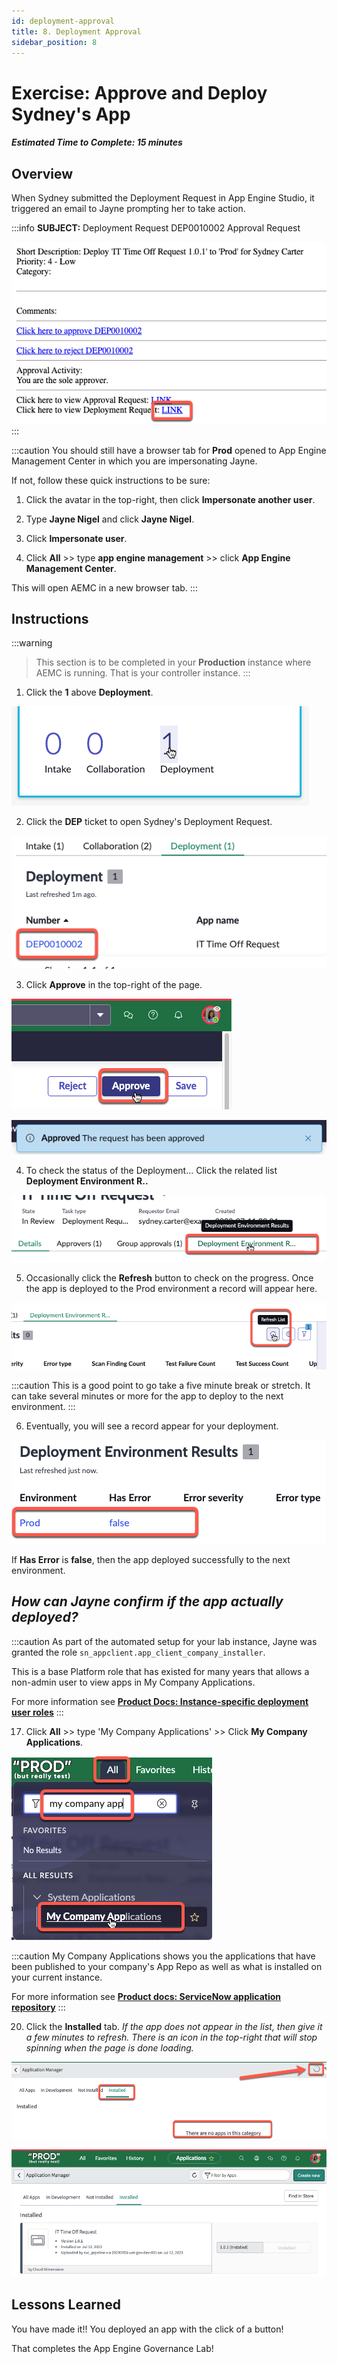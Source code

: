 ```yaml
---
id: deployment-approval
title: 8. Deployment Approval
sidebar_position: 8
---
```

# Exercise: Approve and Deploy Sydney's App

##### Estimated Time to Complete: 15 minutes

## Overview

When Sydney submitted the Deployment Request in App Engine Studio, it triggered an email to Jayne prompting her to take action.

:::info
**SUBJECT:** Deployment Request DEP0010002 Approval Request

![relative](/img/lab-aemc/2023-07-11-22-07-39.png)
:::

:::caution
You should still have a browser tab for **Prod** opened to App Engine Management Center in which you are impersonating Jayne. 
 
If not, follow these quick instructions to be sure:
 
1. Click the avatar in the top-right, then click **Impersonate another user**.
 
2. Type **Jayne Nigel** and click **Jayne Nigel**.
 
3. Click **Impersonate user**.
 
4. Click **All** >> type **app engine management** >> click **App Engine Management Center**.
 
This will open AEMC in a new browser tab.
:::

## Instructions

:::warning
>This section is to be completed in your **Production** instance where AEMC is running. That is your controller instance. 
:::

1. Click the **1** above **Deployment**.

![relative](/img/lab-aemc/2023-07-11-22-12-55.png)

2. Click the **DEP** ticket to open Sydney's Deployment Request. 

![relative](/img/lab-aemc/2023-07-11-22-15-03.png)

3. Click **Approve** in the top-right of the page. 

![relative](/img/lab-aemc/2023-07-11-16-56-47.png)

![relative](/img/lab-aemc/2023-07-11-17-01-13.png)

4. To check the status of the Deployment... Click the related list **Deployment Environment R..**

![relative](/img/lab-aemc/2023-07-11-22-17-50.png)

5. Occasionally click the **Refresh** button to check on the progress. Once the app is deployed to the Prod environment a record will appear here. 

![relative](/img/lab-aemc/2023-07-11-22-18-45.png)

:::caution
This is a good point to go take a five minute break or stretch. It can take several minutes or more for the app to deploy to the next environment.
:::

6. Eventually, you will see a record appear for your deployment. 

![relative](/img/lab-aemc/2023-07-11-22-20-02.png)

If **Has Error** is **false**, then the app deployed successfully to the next environment. 

## ***How can Jayne confirm if the app actually deployed?***

:::caution
As part of the automated setup for your lab instance, Jayne was granted the role ```sn_appclient.app_client_company_installer```.
 
This is a base Platform role that has existed for many years that allows a non-admin user to view apps in My Company Applications.
 
For more information see **[Product Docs: Instance-specific deployment user roles](https://docs.servicenow.com/csh?topicname=delegated_deployment_user_roles.html&version=latest)**
:::

17. Click **All** >> type 'My Company Applications' >> Click **My Company Applications**.

![relative](/img/lab-aemc/2023-07-11-22-22-05.png)

:::caution
My Company Applications shows you the applications that have been published to your company's App Repo as well as what is installed on your current instance. 
 
For more information see **[Product docs: ServiceNow application repository](https://docs.servicenow.com/csh?topicname=app-repo.html&version=latest)**
:::

20. Click the **Installed** tab.
*If the app does not appear in the list, then give it a few minutes to refresh.  There is an icon in the top-right that will stop spinning when the page is done loading.*

![relative](/img/lab-aemc/2023-07-11-22-23-47.png)

![relative](/img/lab-aemc/2023-07-12-08-29-21.png)

## Lessons Learned

You have made it!! You deployed an app with the click of a button!

That completes the App Engine Governance Lab!


